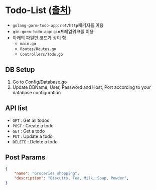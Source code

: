 # Todo-List ([출처](https://github.com/ektagarg/gin-gorm-todo-app))

- `golang-gorm-todo-app`: `net/http`패키지를 이용 
- `gin-gorm-todo-app`: `gin`프레임워크를 이용
- 아래의 파일만 코드가 상이 함
  - `main.go`
  - `Routes/Routes.go`
  - `Controllers/Todo.go`
  
## DB Setup

1. Go to Config/Database.go
2. Update DBName, User, Password and Host, Port according to your database configuration

## API list

* `GET` : Get all todos
* `POST` : Create a todo
* `GET` : Get a todo
* `PUT` : Update a todo
* `DELETE` : Delete a todo

## Post Params

```json
{
	"name": "Groceries shopping",
	"description": "Biscuits, Tea, Milk, Soap, Powder",
}
```
